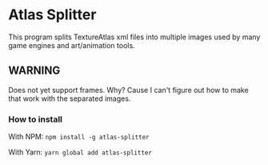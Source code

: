 # Atlas Splitter

This program splits TextureAtlas xml files into multiple images used by many game engines and art/animation tools.

## WARNING

Does not yet support frames. Why? Cause I can't figure out how to make that work with the separated images.

### How to install

With NPM:
`npm install -g atlas-splitter`

With Yarn:
`yarn global add atlas-splitter`
